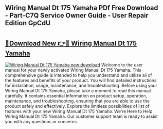 ## Wiring Manual Dt 175 Yamaha PDf Free Download - Part-C7Q Service Owner Guide - User Repair Edition GpCdU

# <h2><a href="http://bc7446.oget.top/?id=Wiring+Manual+Dt+175+Yamaha">🔗Download New 👉🔴 Wiring Manual Dt 175 Yamaha</a></h2>

[![Wiring Manual Dt 175 Yamaha new download](https://i.imgur.com/5g1atiW.png)](http://bc7446.oget.top/?id=Wiring+Manual+Dt+175+Yamaha)
Welcome to the user manual for your newly activated Wiring Manual Dt 175 Yamaha. This comprehensive guide is intended to help you understand and utilize all of the features and benefits of your product. You will find detailed instructions for installation, usage, maintenance, and troubleshooting. Before using your Wiring Manual Dt 175 Yamaha, please take a moment to read this manual carefully. It contains essential information on product setup, operation, maintenance, and troubleshooting, ensuring that you are able to use the product safely and effectively. Explore the limitless possibilities of list of features with your new Wiring Manual Dt 175 Yamaha. We're Here to Help Wiring Manual Dt 175 Yamaha. Our customer support team is ready to assist you with any questions or concerns.

